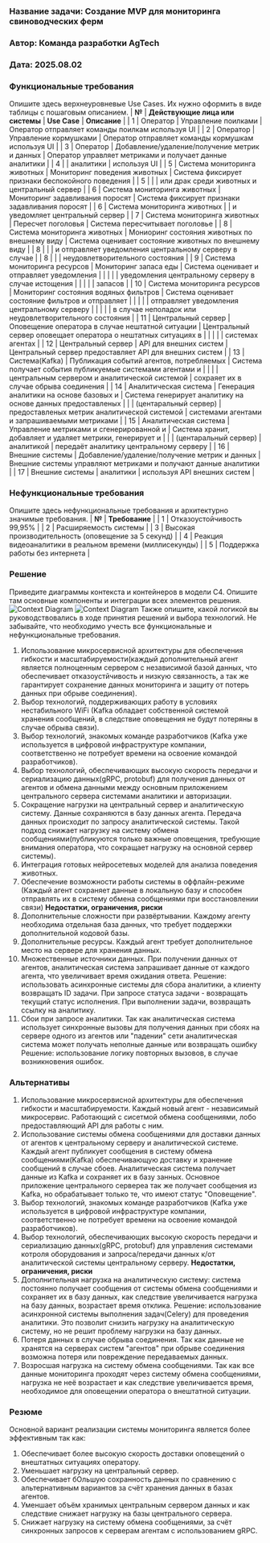 ### <a name="_b7urdng99y53"></a>**Название задачи: Создание MVP для мониторинга свиноводческих ферм** 
### <a name="_hjk0fkfyohdk"></a>**Автор: Команда разработки AgTech**
### <a name="_uanumrh8zrui"></a>**Дата: 2025.08.02**
### <a name="_3bfxc9a45514"></a>**Функциональные требования**
Опишите здесь верхнеуровневые Use Cases. Их нужно оформить в виде таблицы с пошаговым описанием.
| **№** | **Действующие лица или системы** | **Use Case**                                     | **Описание**                                                     |
|   1   | Оператор                         | Управление поилками                              | Оператор отправляет команды поилкам используя UI                 |
|   2   | Оператор                         | Управление кормушками                            | Оператор отправляет команды кормушкам используя UI               |
|   3   | Оператор                         | Добавление/удаление/получение метрик и данных    | Оператор управляет метриками и получает данные аналитики         |
|   4   |                                  | аналитики                                        | используя UI                                                     |
|   5   | Система мониторинга животных     | Мониторинг поведения животных                    | Система фиксирует признаки беспокойного поведения                |
|   5   |                                  |                                                  | или драк среди животных и центральный сервер                     |
|   6   | Система мониторинга животных     | Мониторинг задавливания поросят                  | Система фиксирует признаки задавливания поросят                  |
|   6   | Система мониторинга животных     |                                                  | и уведомляет центральный сервер                                  |
|   7   | Система мониторинга животных     | Пересчет поголовья                               | Система пересчитывает поголовье                                  |
|   8   | Система мониторинга животных     | Мониоринг состояния животных по внешнему виду    | Система оценивает состояние животных по внешнему виду            |
|   8   |                                  |                                                  | и отправляет уведомления центральному серверу в случае           |
|   8   |                                  |                                                  | неудовлетворительного состояния                                  |
|   9   | Система мониторинга ресурсов     | Мониторинг запаса еды                            | Система оценивает и отправляет уведомления                       |
|       |                                  |                                                  | уведомления центральному серверу в случае истощения              |
|       |                                  |                                                  | запасов                                                          |
|   10  | Система мониторинга ресурсов     | Мониторинг состояния водяных фильтров            | Система оценивает состояние фильтров и отправляет                |
|       |                                  |                                                  | отправляет уведомления центральному серверу                      |
|       |                                  |                                                  | в случае неполадок или неудовлетворительного состояния           |
|   11  | Центральный сервер               | Оповещение оператора в случае нештатной ситуации | Центральный сервер оповещает оператора о нештатных ситуациях в   |
|       |                                  |                                                  | системах агентах                                                 |
|   12  | Центральный сервер               | API для внешних систем                           | Центральный сервер предоставляет API для внешних систем          |
|   13  | Система(Kafka)                   | Публикация событий агентов, потребляемых         | Система получает события публикуемые системами агентами и        |
|       |                                  | центральным сервером и аналитической системой    | сохраяет их в случае обрыва соединения                           |
|   14  | Аналитическая система            | Генерация аналитики на основе базовых и          | Система генерирует аналитику на основе данных предоставленых     |
|       | (центаральный сервер)            | предоставленых метрик аналитической системой     | системами агентами и запрашиваемыми метриками                    |
|   15  | Аналитическая система            | Управление метриками и сгенерированной и         | Система хранит, добавляет и удаляет метрики, генерирует и        |
|       | (центаральный сервер)            | аналитикой                                       | передаёт аналитику центральному серверу                          |
|   16  | Внешние системы                  | Добавление/удаление/получение метрик и данных    | Внешние системы управляют метриками и получают данные аналитики  |
|   17  | Внешние системы                  | аналитики                                        | используя API внешних систем                                     |
### <a name="_u8xz25hbrgql"></a>**Нефункциональные требования**

Опишите здесь нефункциональные требования и архитектурно значимые требования.
| **№** | **Требование**                                           |
|   1   | Отказоустойчивость 99,95%                                |
|   2   | Расширяемость системы                                    |
|   3   | Высокая производительность (оповещение за 5 секунд)      |
|   4   | Реакция видеоаналитики в реальном времени (миллисекунды) |
|   5   | Поддержка работы без интернета                           |

### <a name="_qmphm5d6rvi3"></a>**Решение**
Приведите диаграммы контекста и контейнеров в модели C4. Опишите там основные компоненты и интеграции всех элементов решения.
![Context Diagram](./Context_1.png)
![Context Diagram](./Context_2.png)
Также опишите, какой логикой вы руководствовались в ходе принятия решений и выбора технологий. Не забывайте, что необходимо учесть все функциональные и нефункциональные требования.

1. Использование микросервисной архитектуры для обеспечения гибкости и масштабируемости(каждый дополнительный агент является полноценным сервером 
с независимой базой данных, что обеспечивает отказоустйчивость и низкую связанность, а так же гарантирует сохранение данных мониторинга и защиту от потерь данных при обрыве соединения).
2. Выбор технологий, поддерживающих работу в условиях нестабильного WiFi (Kafka обладает собственной системой хранения сообщений, в следствие оповещения не будут потеряны в случае обрыва связи).
3. Выбор технологий, знакомых команде разработчиков (Kafka уже используется в цифровой инфраструктуре компании, соответственно не потребует времени на освоение командой разработчиков).
4. Выбор технологий, обеспечивающих высокую скорость передачи и сериализацию данных(gRPC, protobuf) для получения данных от агентов и обмена данными между основным приложением центрального
сервера системами аналитики и авторизации.
5. Сокращение нагрузки на центральный сервер и аналитическую систему. Данные сохраняются в базу данных агента.
   Передача данных происходит по запросу аналитической системы. Такой подход снижает нагрузку на систему обмена сообщениями(публикуются только важные оповещения,
   требующие внимания оператора, что сокращает нагрузку на основной сервер системы).
6. Интеграция готовых нейросетевых моделей для анализа поведения животных.
7. Обеспечение возможности работы системы в оффлайн-режиме (Каждый агент сохраняет данные в локальную базу и способен отправлять их в систему обмена сообщениями при восстановлении связи)
**Недостатки, ограничения, риски**
1. Дополнительные сложности при развёртывании. Каждому агенту необходима отдельная база данных, что требует поддержки дополнительной кодовой базы.
2. Дополнительные ресурсы. Каждый агент требует дополнительное место на сервере для хранения данных.
3. Множественные источники данных. При получении данных от агентов, аналитическая система запрашивает данные от каждого агента, что увеличивает время ожидания ответа.
Решение: использовать асинхронные системы для сбора аналитики, а клиенту возвращать ID задачи. При запросе статуса задачи - возвращать текущий статус исполнения. При выполнении задачи, возвращать
ссылку на аналитику.
4. Сбои при запросе аналитики. Так как аналитическая система использует синхронные вызовы для получения данных при сбоях на сервере одного из агентов или "падении" сети аналитическая система
может получать неполные данные или возвращать ошибку
Решение: использование логику повторных вызовов, в случае возникновения ошибок.

### <a name="_bjrr7veeh80c"></a>**Альтернативы**
1. Использование микросервисной архитектуры для обеспечения гибкости и масштабируемости. Каждый новый агент - независимый микросервис. Работающий с сисетмой обмена сообщениями,
лобо предоставляющий API для работы с ним.
2. Использование системы обмена сообщениями для доставки данных от агентов к центральному серверу и аналитической системе. Каждый агент публикует сообщения в систему обмена сообщениями(Kafka) 
обеспечивающую доставку и хранение сообщений в случае сбоев. Аналитическая система получает данные из Kafka и сохраняет их в базу занных. Основное приложение центрального сервереа
так же получает сообщения из Kafka, но обрабатывает только те, что имеют статус "Оповещение".
3. Выбор технологий, знакомых команде разработчиков (Kafka уже используется в цифровой инфраструктуре компании, соответственно не потребует времени на освоение командой разработчиков).
4. Выбор технологий, обеспечивающих высокую скорость передачи и сериализацию данных(gRPC, protobuf) для управления системами котроля оборудования и запроса/передачи данных к/от аналитической
системы центральному серверу.
**Недостатки, ограничения, риски**
1. Дополнительная нагрузка на аналитическую систему: система постоянно получает сообщения от системы обмена сообщениями и сохраняет их в базу данных,
как следствие увеличивается нагрузка на базу данных, возрастает время отклика.
Решение: использование асинхронной системы выполнения задач(Celery) для проведения аналитики. Это позволит снизить нагрузку на аналитическую систему, но не решит проблему нагрузки на базу данных.
2. Потеря данных в случае обрыва соединения.
Так как данные не хранятся на серверах систем "агентов" при обрыве соединения возможна потеря или повреждение передаваемых данных.
3. Возросшая нагрузка на систему обмена сообщениями. Так как все данные мониторинга проходят через систему обмена сообщениями, нагрузка не неё возрастает и как следствие увеличивается
время, необходимое для оповещении оператора о внештатной ситуации.


### <a name="_bjrr7veeh80c"></a>**Резюме**
Основной вариант реализации системы мониторинга является более эффективным так как:
1) Обеспечивает более высокую скорость доставки оповещений о внештатных ситуациях оператору.
2) Уменьшает нагрузку на центральный сервер.
3) Обеспечивает бОльшую сохранность данных по сравнению с альтернативным вариантов за счёт хранения данных в базах агентов.
4) Уменшает объём хранимых центральным сервером данных и как следствие снижает нагрузку на базы центрального сервера.
5) Снижает нагрузку на систему обмена сообщениями, за счёт синхронных запросов к серверам агентам с использованием gRPC.